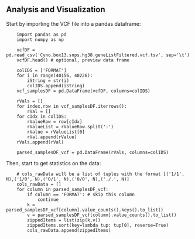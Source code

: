 ## Analysis and Visualization

Start by importing the VCF file into a pandas dataframe:


        import pandas as pd
        import numpy as np
        
        vcfDF = pd.read_csv('Cyno.box13.snps.hg38.geneListFiltered.vcf.tsv', sep='\t')
        vcfDF.head() # optional, preview data frame
        
        colIDS = ['FORMAT']
        for i in range(40156, 40226):
            iString = str(i)
            colIDS.append(iString)
        vcf_samplesDF = pd.DataFrame(vcfDF, columns=colIDS)
        
        rVals = []
        for index,row in vcf_samplesDF.iterrows():
            rVal = []
        for cIdx in colIDS:
            rValueRow = row[cIdx]
            rValueList = rValueRow.split(':')
            rValue = rValueList[0]
            rVal.append(rValue)
        rVals.append(rVal)
        
        parsed_samplesDF_vcf = pd.DataFrame(rVals, columns=colIDS)
        
Then, start to get statistics on the data:

        # cols_rawData will be a list of tuples with the format [('1/1', N),('1/0', N),('0/1', N),('0/0', N),('./.', N)]
        cols_rawData = [] 
        for column in parsed_samplesDF_vcf:
            if column == 'FORMAT': # skip this column
                continue
            k = parsed_samplesDF_vcf[column].value_counts().keys().to_list()
            v = parsed_samplesDF_vcf[column].value_counts().to_list()
            zippedItems = list(zip(k,v))
            zippedItems.sort(key=lambda tup: tup[0], reverse=True)
            cols_rawData.append(zippedItems)
